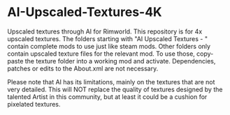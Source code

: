 # AI-Upscaled-Textures-4K
Upscaled textures through AI for Rimworld. This repository is for 4x upscaled textures. The folders starting with "AI Upscaled Textures - " contain complete mods to use just like steam mods. Other folders only contain upscaled texture files for the relevant mod. To use those, copy-paste the texture folder into a working mod and activate. Dependencies, patches or edits to the About.xml are not necessary.

Please note that AI has its limitations, mainly on the textures that are not very detailed.
This will NOT replace the quality of textures designed by the talented Artist in this community, but at least it could be a cushion for pixelated textures.